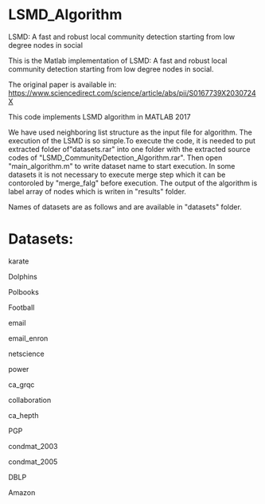 # LSMD_Algorithm
LSMD: A fast and robust local community detection starting from low degree nodes in social

This is the Matlab implementation of LSMD: A fast and robust local community detection starting from low degree nodes in social.

The original paper is available in: https://www.sciencedirect.com/science/article/abs/pii/S0167739X2030724X

This code implements LSMD algorithm in MATLAB 2017

We have used neighboring list structure as the input file for algorithm. The execution of the LSMD is so simple.To execute the code, it is needed to put extracted folder of"datasets.rar" into one folder with the extracted source codes of "LSMD_CommunityDetection_Algorithm.rar". Then open "main_algorithm.m" to write dataset name to start execution. In some datasets it is not necessary to execute merge step which it can be contoroled by "merge_falg" before execution. The output of the algorithm is label array of nodes which is writen in "results" folder.


Names of datasets are as follows and are available in "datasets" folder.

# Datasets:

karate

Dolphins

Polbooks

Football

email

email_enron

netscience

power

ca_grqc

collaboration

ca_hepth

PGP

condmat_2003

condmat_2005

DBLP

Amazon
